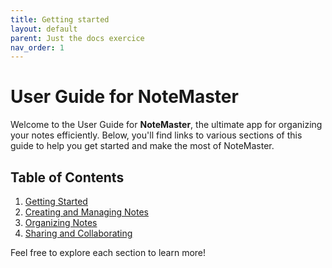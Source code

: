 ```yaml
---
title: Getting started
layout: default
parent: Just the docs exercice
nav_order: 1
---
```


# User Guide for **NoteMaster**

Welcome to the User Guide for **NoteMaster**, the ultimate app for organizing your notes efficiently. Below, you'll find links to various sections of this guide to help you get started and make the most of NoteMaster.

## Table of Contents

1. [Getting Started](getting_started)
2. [Creating and Managing Notes](creating_notes.md)
3. [Organizing Notes](organizing_notes.md)
4. [Sharing and Collaborating](sharing_collaborating.md)

Feel free to explore each section to learn more!
